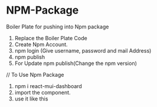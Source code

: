 # NPM-Package
Boiler Plate for pushing into Npm package


1) Replace the Boiler Plate Code
2) Create Npm Account.
3) npm login (Give username, password and mail Address)
4) npm publish
5) For Update npm publish(Change the npm version)


// To Use Npm Package
1) npm i react-mui-dashboard
2) import the component.
3) use it like this
<BoilerplateComponent 
  label ="Anurag"/>

